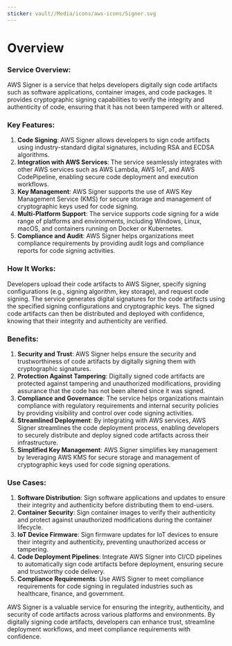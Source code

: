```yaml
---
sticker: vault//Media/icons/aws-icons/Signer.svg
---
```

# Overview

### Service Overview:

AWS Signer is a service that helps developers digitally sign code artifacts such as software applications, container images, and code packages. It provides cryptographic signing capabilities to verify the integrity and authenticity of code, ensuring that it has not been tampered with or altered.

### Key Features:

1. **Code Signing**: AWS Signer allows developers to sign code artifacts using industry-standard digital signatures, including RSA and ECDSA algorithms.
2. **Integration with AWS Services**: The service seamlessly integrates with other AWS services such as AWS Lambda, AWS IoT, and AWS CodePipeline, enabling secure code deployment and execution workflows.
3. **Key Management**: AWS Signer supports the use of AWS Key Management Service (KMS) for secure storage and management of cryptographic keys used for code signing.
4. **Multi-Platform Support**: The service supports code signing for a wide range of platforms and environments, including Windows, Linux, macOS, and containers running on Docker or Kubernetes.
5. **Compliance and Audit**: AWS Signer helps organizations meet compliance requirements by providing audit logs and compliance reports for code signing activities.

### How It Works:

Developers upload their code artifacts to AWS Signer, specify signing configurations (e.g., signing algorithm, key storage), and request code signing. The service generates digital signatures for the code artifacts using the specified signing configurations and cryptographic keys. The signed code artifacts can then be distributed and deployed with confidence, knowing that their integrity and authenticity are verified.

### Benefits:

1. **Security and Trust**: AWS Signer helps ensure the security and trustworthiness of code artifacts by digitally signing them with cryptographic signatures.
2. **Protection Against Tampering**: Digitally signed code artifacts are protected against tampering and unauthorized modifications, providing assurance that the code has not been altered since it was signed.
3. **Compliance and Governance**: The service helps organizations maintain compliance with regulatory requirements and internal security policies by providing visibility and control over code signing activities.
4. **Streamlined Deployment**: By integrating with AWS services, AWS Signer streamlines the code deployment process, enabling developers to securely distribute and deploy signed code artifacts across their infrastructure.
5. **Simplified Key Management**: AWS Signer simplifies key management by leveraging AWS KMS for secure storage and management of cryptographic keys used for code signing operations.

### Use Cases:

1. **Software Distribution**: Sign software applications and updates to ensure their integrity and authenticity before distributing them to end-users.
2. **Container Security**: Sign container images to verify their authenticity and protect against unauthorized modifications during the container lifecycle.
3. **IoT Device Firmware**: Sign firmware updates for IoT devices to ensure their integrity and authenticity, preventing unauthorized access or tampering.
4. **Code Deployment Pipelines**: Integrate AWS Signer into CI/CD pipelines to automatically sign code artifacts before deployment, ensuring secure and trustworthy code delivery.
5. **Compliance Requirements**: Use AWS Signer to meet compliance requirements for code signing in regulated industries such as healthcare, finance, and government.

AWS Signer is a valuable service for ensuring the integrity, authenticity, and security of code artifacts across various platforms and environments. By digitally signing code artifacts, developers can enhance trust, streamline deployment workflows, and meet compliance requirements with confidence.